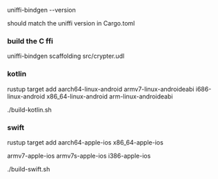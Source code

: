 uniffi-bindgen --version

should match the uniffi version in Cargo.toml

### build the C ffi

uniffi-bindgen scaffolding src/crypter.udl

### kotlin

rustup target add aarch64-linux-android armv7-linux-androideabi i686-linux-android x86_64-linux-android arm-linux-androideabi 

./build-kotlin.sh

### swift

rustup target add aarch64-apple-ios x86_64-apple-ios 

armv7-apple-ios
armv7s-apple-ios
i386-apple-ios

./build-swift.sh
